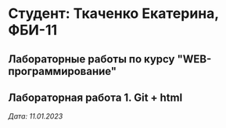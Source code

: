 # Студент: Ткаченко Екатерина, ФБИ-11

## Лабораторные работы по курсу "WEB-программирование"

## Лабораторная работа 1. Git + html

*Дата: 11.01.2023*